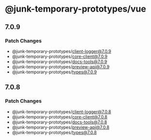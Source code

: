 # @junk-temporary-prototypes/vue

## 7.0.9

### Patch Changes

- @junk-temporary-prototypes/client-logger@7.0.9
- @junk-temporary-prototypes/core-client@7.0.9
- @junk-temporary-prototypes/docs-tools@7.0.9
- @junk-temporary-prototypes/preview-api@7.0.9
- @junk-temporary-prototypes/types@7.0.9

## 7.0.8

### Patch Changes

- @junk-temporary-prototypes/client-logger@7.0.8
- @junk-temporary-prototypes/core-client@7.0.8
- @junk-temporary-prototypes/docs-tools@7.0.8
- @junk-temporary-prototypes/preview-api@7.0.8
- @junk-temporary-prototypes/types@7.0.8
